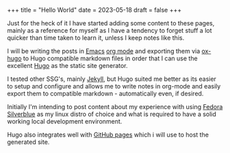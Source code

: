 +++
title = "Hello World"
date = 2023-05-18
draft = false
+++

Just for the heck of it I have started adding some content to these pages, mainly as a reference for myself as I have a tendency to forget stuff a lot quicker than time taken to learn it, unless I keep notes like this.

<!--more-->

I will be writing the posts in [Emacs](https://www.gnu.org/software/emacs/) [org mode](https://orgmode.org/) and exporting them via [ox-hugo](https://ox-hugo.scripter.co/) to Hugo compatible markdown files in order that I can use the excellent [Hugo](https://gohugo.io/) as the static site generator.

I tested other SSG's, mainly [Jekyll](https://jekyllrb.com/), but Hugo suited me better as its easier to setup and configure and allows me to write notes in org-mode and easily export them to compatible markdown - automatically even, if desired.

Initially I'm intending to post content about my experience with using [Fedora Silverblue](https://silverblue.fedoraproject.org/) as my linux distro of choice and what is required to have a solid working local development environment.

Hugo also integrates well with [GitHub pages](https://docs.github.com/en/pages/getting-started-with-github-pages/about-github-pages#types-of-github-pages-sites) which i will use to host the generated site.
